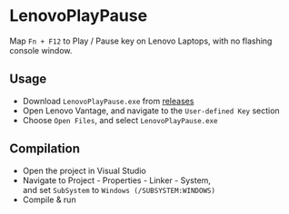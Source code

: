 # LenovoPlayPause
Map `Fn + F12` to Play / Pause key on Lenovo Laptops, with no flashing console window.

## Usage
- Download `LenovoPlayPause.exe` from [releases](https://github.com/FrzMtrsprt/LenovoPlayPause/releases)
- Open Lenovo Vantage, and navigate to the `User-defined Key` section
- Choose `Open Files`, and select `LenovoPlayPause.exe`

## Compilation
- Open the project in Visual Studio
- Navigate to Project - Properties - Linker - System,  
and set `SubSystem` to `Windows (/SUBSYSTEM:WINDOWS)`
- Compile & run
